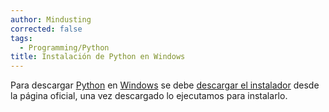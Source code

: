 ```yaml
---
author: Mindusting
corrected: false
tags:
  - Programming/Python
title: Instalación de Python en Windows
---
```


Para descargar [Python](https://www.python.org/) en [Windows](https://es.wikipedia.org/wiki/Microsoft_Windows) se debe [descargar el instalador](https://www.python.org/downloads/) desde la página oficial, una vez descargado lo ejecutamos para instalarlo.
